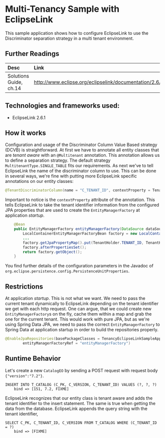 Multi-Tenancy Sample with EclipseLink
=====================

This sample application shows how to configure EclipseLink to use the Discriminator separation strategy in a multi tenant
environment.

## Further Readings

| Desc | Link |
|:---- |:---- |
| Solutions Guide, ch.14 | http://www.eclipse.org/eclipselink/documentation/2.6/solutions/multitenancy.htm#CHDBJCJA |

## Technologies and frameworks used:

- EclipseLink 2.6.1

## How it works
Configuration and usage of the Discriminator Column Value Based strategy (DCVB) is straightforward. At first we have to
annotate all entity classes that are *tenant aware* with an `@Multitenant` annotation. This annotation allows us to
define a separation strategy. The default strategy `MultitenantType.SINGLE_TABLE` fits our requirements. As next we've
to tell EclipseLink the name of the discriminator column to use. This can be done in several ways, we're fine with
putting more EclipseLink specific annotations on our entity classes:

```java
@TenantDiscriminatorColumn(name = "C_TENANT_ID", contextProperty = TenantHolder.TENANT_ID)
```

Important to notice is the `contextProperty` attribute of the annotation. This tells EclipseLink to take the tenant identifier
information from the configured JPA properties that are used to create the `EntityManagerFactory` at application _startup_.

```java
    @Bean
    public EntityManagerFactory entityManagerFactory(DataSource dataSource) {
        LocalContainerEntityManagerFactoryBean factory = new LocalContainerEntityManagerFactoryBean();
        ...
        factory.getJpaPropertyMap().put(TenantHolder.TENANT_ID, TenantHolder.getTenant());
        factory.afterPropertiesSet();
        return factory.getObject();
    }
```

You find further details of the configuration parameters in the Javadoc of `org.eclipse.persistence.config.PersistenceUnitProperties`.

## Restrictions

At application _startup_. This is not what we want. We need to pass the current tenant dynamically to EclipseLink
depending on the tenant identifier we get with each http request. One can argue, that we could create new `EntityManagerFactory`s
on the fly, cache them within a map and grab the one for the current tenant. This would work with pure JPA,
but as we're using Spring Data JPA, we need to pass the correct `EntityManagerFactory` to Spring Data at application
startup in order to build the repositories properly.

```java
@EnableJpaRepositories(basePackageClasses = TenancyEclipseLinkSampleApplication.class,
        entityManagerFactoryRef = "entityManagerFactory")
```

## Runtime Behavior

Let's create a new `CatalogEO` by sending a POST request with request body `{"version":"7.2"}`.

```
INSERT INTO T_CATALOG (C_PK, C_VERSION, C_TENANT_ID) VALUES (?, ?, ?)
	bind => [151, 7.2, FIXME]
```

EclipseLink recognizes that our entity class is tenant aware and adds the tenant identifier to the insert statement. The
same is true when getting the data from the database. EclipseLink appends the query string with the tenant identifier,

```
SELECT C_PK, C_TENANT_ID, C_VERSION FROM T_CATALOG WHERE (C_TENANT_ID = ?)
	bind => [FIXME]
```

